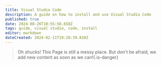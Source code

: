 ```yaml
---
title: Visual Studio Code
description: A guide on how to install and use Visual Studio Code
published: true
date: 2024-08-26T10:55:58.658Z
tags: guide, visual studio, code, install
editor: markdown
dateCreated: 2024-02-11T19:28:39.810Z
---
```


>Oh shucks!
This Page is still a messy place. But don't be afraid, we add new content as soon as we can!{.is-danger}

